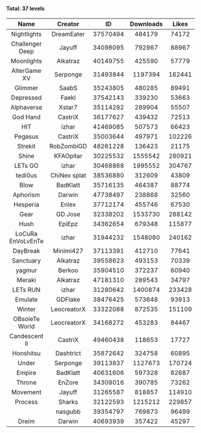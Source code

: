 #### Total: 37 levels

| Name | Creator | ID | Downloads | Likes |
|:---:|:---:|:---:|:---:|:---:|
| Nightlights | DreamEater | 37570494 | 484179 | 74172
| Challenger Deep | Jayuff | 34098095 | 792867 | 88967
| Moonlights | Alkatraz | 40149755 | 425590 | 57779
| AlterGame XV | Serponge | 31493844 | 1197394 | 162441
| Glimmer | SaabS | 35243805 | 480285 | 89491
| Depressed | FaekI | 37542143 | 339230 | 53663
| Alphaverse | Xstar7 | 35114282 | 289904 | 55507
| God Hand | CastriX | 36177627 | 439432 | 72513
| HIT | izhar | 41469085 | 507573 | 66423
| Pegasus | CastriX | 35003644 | 497971 | 102226
| Strekit | RobZombiGD | 48261228 | 136423 | 21175
| Shine | KFAOpitar | 30225532 | 1555542 | 280921
| LETs GO | izhar | 30468868 | 1995552 | 304767
| tedi0us | ChiNex splat | 38536880 | 312609 | 43809
| Blow | BadKlatt | 35716135 | 464387 | 88774
| Aphorism | Darwin | 47738497 | 238868 | 32560
| Hesperia | Enlex | 37712174 | 455746 | 67530
| Gear | GD Jose | 32338202 | 1533730 | 288142
| Hush | EpiEpz | 34362654 | 679348 | 115877
| LoCuRa EnVoLvEnTe | izhar | 31944232 | 1548080 | 240162
| DayBreak | Minimi427 | 37113391 | 412710 | 77641
| Sanctuary | Alkatraz | 39558623 | 493153 | 70339
| yagmur | Berkoo | 35904510 | 372237 | 60940
| Meraki | Alkatraz | 47181310 | 289543 | 34797
| LETs  RUN | izhar | 31280642 | 1400874 | 233428
| Emulate | GDFlake | 38476425 | 573648 | 93913
| Winter | LeocreatorX | 33322088 | 872535 | 151109
| OBsoleTe World | LeocreatorX | 34168272 | 453283 | 84467
| Candescent II | CastriX | 49460438 | 118653 | 17727
| Honshitsu | Dashtrict | 35872642 | 324758 | 60895
| Under | Serponge | 39113837 | 1127673 | 170724
| Empire | BadKlatt | 40631606 | 597328 | 82687
| Throne | EnZore | 34309016 | 390785 | 73262
| Movement | Jayuff | 31265587 | 818857 | 114910
| Process | Sharks | 32122593 | 1215212 | 229857
|   | nasgubb | 39354797 | 769873 | 96499
| Dreim | Darwin | 40693939 | 357422 | 45297
